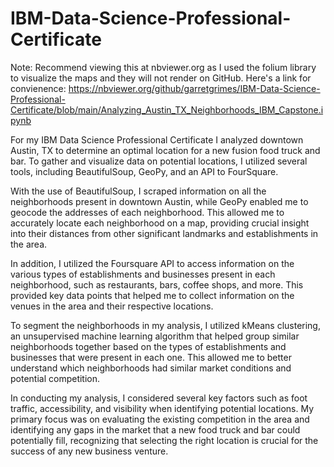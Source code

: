 # IBM-Data-Science-Professional-Certificate

Note: Recommend viewing this at nbviewer.org as I used the folium library to visualize the maps and they will not render on GitHub. Here's a link for convienence:
https://nbviewer.org/github/garretgrimes/IBM-Data-Science-Professional-Certificate/blob/main/Analyzing_Austin_TX_Neighborhoods_IBM_Capstone.ipynb

For my IBM Data Science Professional Certificate I analyzed downtown Austin, TX to determine an optimal location for a new fusion food truck and bar. To gather and visualize data on potential locations, I utilized several tools, including BeautifulSoup, GeoPy, and an API to FourSquare.

With the use of BeautifulSoup, I scraped information on all the neighborhoods present in downtown Austin, while GeoPy enabled me to geocode the addresses of each neighborhood. This allowed me to accurately locate each neighborhood on a map, providing crucial insight into their distances from other significant landmarks and establishments in the area.

In addition, I utilized the Foursquare API to access information on the various types of establishments and businesses present in each neighborhood, such as restaurants, bars, coffee shops, and more. This provided key data points that helped me to collect information on the venues in the area and their respective locations.

To segment the neighborhoods in my analysis, I utilized kMeans clustering, an unsupervised machine learning algorithm that helped group similar neighborhoods together based on the types of establishments and businesses that were present in each one. This allowed me to better understand which neighborhoods had similar market conditions and potential competition.

In conducting my analysis, I considered several key factors such as foot traffic, accessibility, and visibility when identifying potential locations. My primary focus was on evaluating the existing competition in the area and identifying any gaps in the market that a new food truck and bar could potentially fill, recognizing that selecting the right location is crucial for the success of any new business venture.
